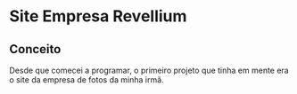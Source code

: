# Site Empresa Revellium

## Conceito
 Desde que comecei a programar, o primeiro projeto que tinha em mente era o site da empresa de fotos da minha irmã.
 
